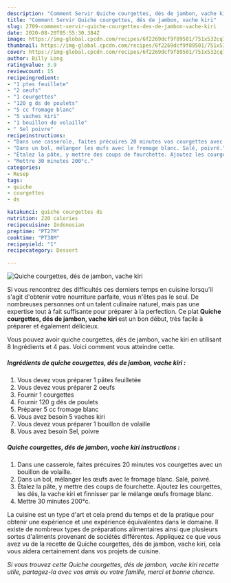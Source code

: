 ```yaml
---
description: "Comment Servir Quiche courgettes, dés de jambon, vache kiri"
title: "Comment Servir Quiche courgettes, dés de jambon, vache kiri"
slug: 2709-comment-servir-quiche-courgettes-des-de-jambon-vache-kiri
date: 2020-08-20T05:55:30.384Z
image: https://img-global.cpcdn.com/recipes/6f2269dcf9f89501/751x532cq70/quiche-courgettes-des-de-jambon-vache-kiri-photo-principale-de-la-recette.jpg
thumbnail: https://img-global.cpcdn.com/recipes/6f2269dcf9f89501/751x532cq70/quiche-courgettes-des-de-jambon-vache-kiri-photo-principale-de-la-recette.jpg
cover: https://img-global.cpcdn.com/recipes/6f2269dcf9f89501/751x532cq70/quiche-courgettes-des-de-jambon-vache-kiri-photo-principale-de-la-recette.jpg
author: Billy Long
ratingvalue: 3.9
reviewcount: 15
recipeingredient:
- "1 ptes feuillete"
- "2 oeufs"
- "1 courgettes"
- "120 g ds de poulets"
- "5 cc fromage blanc"
- "5 vaches kiri"
- "1 bouillon de volaille"
- " Sel poivre"
recipeinstructions:
- "Dans une casserole, faites précuires 20 minutes vos courgettes avec un bouillon de volaille."
- "Dans un bol, mélanger les œufs avec le fromage blanc. Salé, poivré."
- "Étalez la pâte, y mettre des coups de fourchette. Ajoutez les courgettes, les dés, la vache kiri et finnisser par le mélange œufs fromage blanc."
- "Mettre 30 minutes 200°c."
categories:
- Resep
tags:
- quiche
- courgettes
- ds

katakunci: quiche courgettes ds 
nutrition: 220 calories
recipecuisine: Indonesian
preptime: "PT27M"
cooktime: "PT38M"
recipeyield: "1"
recipecategory: Dessert

---
```



![Quiche courgettes, dés de jambon, vache kiri](https://img-global.cpcdn.com/recipes/6f2269dcf9f89501/751x532cq70/quiche-courgettes-des-de-jambon-vache-kiri-photo-principale-de-la-recette.jpg)

Si vous rencontrez des difficultés ces derniers temps en cuisine lorsqu'il s'agit d'obtenir votre nourriture parfaite, vous n'êtes pas le seul. De nombreuses personnes ont un talent culinaire naturel, mais pas une expertise tout à fait suffisante pour préparer à la perfection. Ce plat <strong> Quiche courgettes, dés de jambon, vache kiri </strong> est un bon début, très facile à préparer et également délicieux.

<!--inarticleads1-->

Vous pouvez avoir quiche courgettes, dés de jambon, vache kiri en utilisant 8 Ingrédients et 4 pas. Voici comment vous atteindre cette.

##### Ingrédients de quiche courgettes, dés de jambon, vache kiri :

1. Vous devez vous préparer 1 pâtes feuilletée
1. Vous devez vous préparer 2 oeufs
1. Fournir 1 courgettes
1. Fournir 120 g dés de poulets
1. Préparer 5 cc fromage blanc
1. Vous avez besoin 5 vaches kiri
1. Vous devez vous préparer 1 bouillon de volaille
1. Vous avez besoin  Sel, poivre




<!--inarticleads2-->

##### Quiche courgettes, dés de jambon, vache kiri instructions :

1. Dans une casserole, faites précuires 20 minutes vos courgettes avec un bouillon de volaille.
1. Dans un bol, mélanger les œufs avec le fromage blanc. Salé, poivré.
1. Étalez la pâte, y mettre des coups de fourchette. Ajoutez les courgettes, les dés, la vache kiri et finnisser par le mélange œufs fromage blanc.
1. Mettre 30 minutes 200°c.




<!--inarticleads1-->

<p>
La cuisine est un type d'art et cela prend du temps et de la pratique pour obtenir une expérience et une expérience équivalentes dans le domaine. Il existe de nombreux types de préparations alimentaires ainsi que plusieurs sortes d'aliments provenant de sociétés différentes. Appliquez ce que vous avez vu de la recette de Quiche courgettes, dés de jambon, vache kiri, cela vous aidera certainement dans vos projets de cuisine.
</p>

<p>
<i>Si vous trouvez cette Quiche courgettes, dés de jambon, vache kiri recette utile, partagez-la avec vos amis ou votre famille, merci et bonne chance.</i>
</p>
